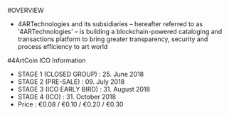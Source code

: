 #OVERVIEW

- 4ARTechnologies and its subsidiaries – hereafter referred to as '4ARTechnologies' – is building a blockchain-powered cataloging and transactions platform to bring greater transparency, security and process efficiency to art world

#4ArtCoin ICO Information

- STAGE 1 (CLOSED GROUP) : 25. June 2018 
- STAGE 2 (PRE-SALE) : 09. July 2018
- STAGE 3 (ICO EARLY BIRD) : 31. August 2018
- STAGE 4 (ICO)	: 31. October 2018
- Price : €0.08 / €0.10 / €0.20 /  €0.30